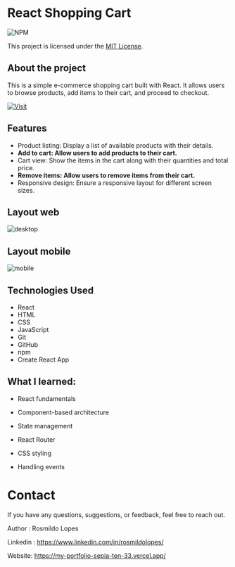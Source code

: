 # React Shopping Cart

![NPM](https://img.shields.io/npm/l/react)

This project is licensed under the [MIT License](https://opensource.org/licenses/MIT).

## About the project

This is a simple e-commerce shopping cart built with React. It allows users to browse products, add items to their cart, and proceed to checkout.

[![Visit](https://img.shields.io/badge/Visit-Demo-blue.svg)](https://rosmildolopes.github.io/react-shoppingcart/)


## Features

- Product listing: Display a list of available products with their details.
- <b>Add to cart: Allow users to add products to their cart.</b>
- Cart view: Show the items in the cart along with their quantities and total price.
- <b>Remove items: Allow users to remove items from their cart.</b>
- Responsive design: Ensure a responsive layout for different screen sizes.


## Layout web

![desktop](https://github.com/rosmildoLopes/react-shoppingcart/assets/123316625/74737be5-3b70-4845-b588-198d4ecefe08)

## Layout mobile

![mobile](https://github.com/rosmildoLopes/react-shoppingcart/assets/123316625/98facc24-feee-4733-8e04-ea84f434342d)

## Technologies Used

- React
- HTML 
- CSS
- JavaScript
- Git
- GitHub
- npm
- Create React App

## What I learned:

- React fundamentals

- Component-based architecture

- State management

- React Router

- CSS styling

- Handling events


# Contact

If you have any questions, suggestions, or feedback, feel free to reach out.

Author : Rosmildo Lopes

Linkedin :
https://www.linkedin.com/in/rosmildolopes/

Website: https://my-portfolio-sepia-ten-33.vercel.app/
